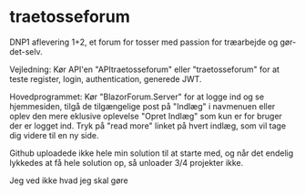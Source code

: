 # traetosseforum
DNP1 aflevering 1+2, et forum for tosser med passion for træarbejde og gør-det-selv.

Vejledning:
Kør API'en "APItraetosseforum" eller "traetosseforum" for at teste register, login, authentication, generede JWT.

Hovedprogrammet: Kør "BlazorForum.Server" for at logge ind og se hjemmesiden, tilgå de tilgængelige post på "Indlæg" i navmenuen eller oplev den mere eklusive oplevelse "Opret Indlæg" som kun er for bruger der er logget ind. Tryk på "read more" linket på hvert indlæg, som vil tage dig videre til en ny side.

Github uploadede ikke hele min solution til at starte med, og når det endelig lykkedes at få hele solution op, så unloader 3/4 projekter ikke. 

Jeg ved ikke hvad jeg skal gøre
